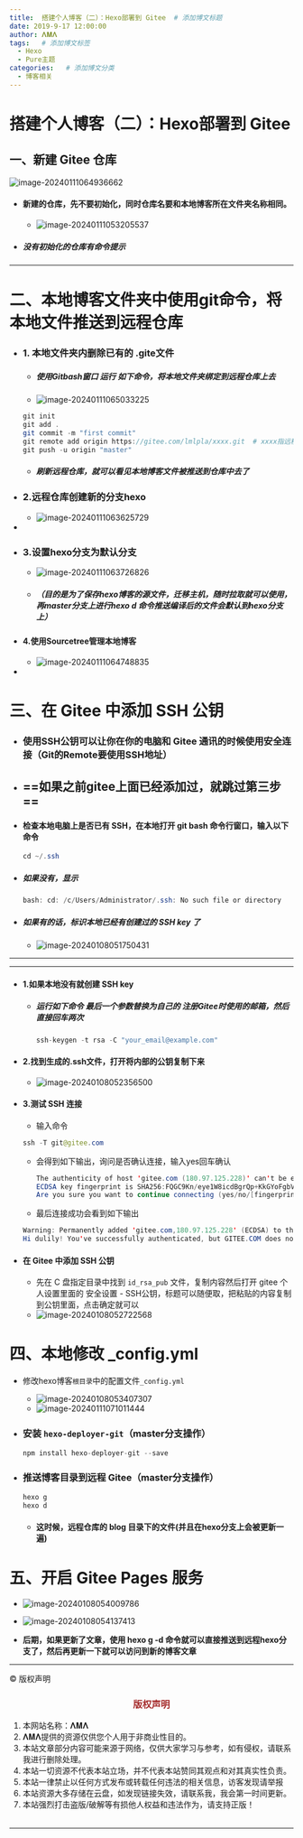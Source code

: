 ```yaml
---
title:  搭建个人博客（二）：Hexo部署到 Gitee  # 添加博文标题
date: 2019-9-17 12:00:00
author: 𝚲𝚳𝚲
tags:   # 添加博文标签
  - Hexo
  - Pure主题
categories:   # 添加博文分类
  - 博客相关  
---
```


# **搭建个人博客（二）：Hexo部署到 Gitee**

## 一、新建 Gitee 仓库

![image-20240111064936662](https://gitee.com/lmlpla/blogimages/raw/master/imgs/202401110649958.png)

- #### 新建的仓库，先不要初始化，同时仓库名要和本地博客所在文件夹名称相同。

  - ![image-20240111053205537](https://gitee.com/lmlpla/blogimages/raw/master/imgs/202401110532369.png)

- ##### 没有初始化的仓库有命令提示

---

# 二、本地博客文件夹中使用git命令，将本地文件推送到远程仓库

- ### 1. 本地文件夹内删除已有的 .gite文件

  - ##### 使用Gitbash窗口 运行 如下命令，将本地文件夹绑定到远程仓库上去

  - ![image-20240111065033225](https://gitee.com/lmlpla/blogimages/raw/master/imgs/202401110650711.png)

  ```java
  git init 
  git add .
  git commit -m "first commit"
  git remote add origin https://gitee.com/lmlpla/xxxx.git  # xxxx指远程仓库名字
  git push -u origin "master"
  ```

  - ##### 刷新远程仓库，就可以看见本地博客文件被推送到仓库中去了

- ### 2.远程仓库创建新的分支hexo

  - ![image-20240111063625729](https://gitee.com/lmlpla/blogimages/raw/master/imgs/202401110636415.png)

- 

- ### 3.设置hexo分支为默认分支

  - ![image-20240111063726826](https://gitee.com/lmlpla/blogimages/raw/master/imgs/202401110637939.png)

  - ##### （目的是为了保存hexo博客的源文件，迁移主机，随时拉取就可以使用，再master分支上进行hexo d 命令推送编译后的文件会默认到hexo分支上）

- #### 4.使用Sourcetree管理本地博客

  - ![image-20240111064748835](https://gitee.com/lmlpla/blogimages/raw/master/imgs/202401110648129.png)



- 

# 三、在 Gitee 中添加 SSH 公钥

- ### 使用SSH公钥可以让你在你的电脑和 Gitee 通讯的时候使用安全连接（Git的Remote要使用SSH地址）

- ## ==如果之前gitee上面已经添加过，就跳过第三步==

- #### 检查本地电脑上是否已有 SSH，在本地打开 git bash 命令行窗口，输入以下命令

  ```java
  cd ~/.ssh
  ```

- ##### 如果没有，显示

  ```java
  bash: cd: /c/Users/Administrator/.ssh: No such file or directory
  ```

  

- ##### 如果有的话，标识本地已经有创建过的 SSH key 了

  - ![image-20240108051750431](https://gitee.com/lmlpla/blogimages/raw/master/imgs/202401080517713.png)


---

---



- #### 1.如果本地没有就创建 SSH key

  - ##### 运行如下命令   最后一个参数替换为自己的 注册Gitee时使用的邮箱，然后直接回车两次

    ```java
    ssh-keygen -t rsa -C "your_email@example.com"
    ```

    

- #### 2.**找到生成的.ssh文件，打开将内部的公钥复制下来**

  - ![image-20240108052356500](https://gitee.com/lmlpla/blogimages/raw/master/imgs/202401080523568.png)

- #### 3.测试 SSH 连接

  - 输入命令

  ```java
  ssh -T git@gitee.com
  ```

  - 会得到如下输出，询问是否确认连接，输入yes回车确认

    ```java
    The authenticity of host 'gitee.com (180.97.125.228)' can't be established.
    ECDSA key fingerprint is SHA256:FQGC9Kn/eye1W8icdBgrQp+KkGYoFgbVr17bmjey0Wc.
    Are you sure you want to continue connecting (yes/no/[fingerprint])? yes
    ```

  - 最后连接成功会看到如下输出

  ```java
  Warning: Permanently added 'gitee.com,180.97.125.228' (ECDSA) to the list of known hosts.
  Hi dulily! You've successfully authenticated, but GITEE.COM does not provide shell access.
  ```

- #### 在 Gitee 中添加 SSH 公钥

  - 先在 C 盘指定目录中找到 `id_rsa_pub` 文件，复制内容然后打开 gitee 个人设置里面的 安全设置 - SSH公钥，标题可以随便取，把粘贴的内容复制到公钥里面，点击确定就可以
  - ![image-20240108052722568](https://gitee.com/lmlpla/blogimages/raw/master/imgs/202401080527894.png)

# 四、本地修改 _config.yml

- 修改hexo博客``根目录``中的配置文件``_config.yml``
  - ![image-20240108053407307](https://gitee.com/lmlpla/blogimages/raw/master/imgs/202401080534846.png)
  - ![image-20240111071011444](https://gitee.com/lmlpla/blogimages/raw/master/imgs/202401110710135.png)

- ### 安装 `hexo-deployer-git`（master分支操作）

  ```java
  npm install hexo-deployer-git --save
  ```

- ### 推送博客目录到远程 Gitee（master分支操作）

  ```java
  hexo g  
  hexo d
  ```

  - #### 这时候，远程仓库的 blog 目录下的文件(并且在hexo分支上会被更新一遍)


# 五、开启 Gitee Pages 服务

- ![image-20240108054009786](https://gitee.com/lmlpla/blogimages/raw/master/imgs/202401080540455.png)
- ![image-20240108054137413](https://gitee.com/lmlpla/blogimages/raw/master/imgs/202401080541525.png)

- **后期，如果更新了文章，使用 hexo g -d 命令就可以直接推送到远程hexo分支了，然后再更新一下就可以访问到新的博客文章**







----

© 版权声明

<escape>

<div>
    <h3 align="center"  style="color: brown;" >版权声明</h3>
    <table>
   		<tr>
    		<ol>
				<li>本网站名称：𝚲𝚳𝚲</li>
				<li>𝚲𝚳𝚲提供的资源仅供您个人用于非商业性目的。</li>
				<li>本站文章部分内容可能来源于网络，仅供大家学习与参考，如有侵权，请联系我进行删除处理。</li>
				<li>本站一切资源不代表本站立场，并不代表本站赞同其观点和对其真实性负责。</li>
        		<li>本站一律禁止以任何方式发布或转载任何违法的相关信息，访客发现请举报</li> 
        		<li>本站资源大多存储在云盘，如发现链接失效，请联系我，我会第一时间更新。</li>
        		<li>本站强烈打击盗版/破解等有损他人权益和违法作为，请支持正版！</li>  
			</ol>
		</tr>
	</table>
</div>

</escape>

----







